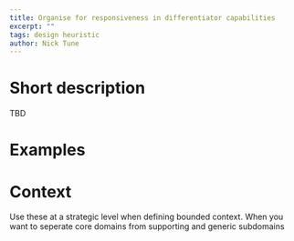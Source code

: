 ```yaml
---
title: Organise for responsiveness in differentiator capabilities
excerpt: ""
tags: design heuristic
author: Nick Tune
---
```


# Short description

TBD

# Examples

# Context

Use these at a strategic level when defining bounded context. When you want to seperate core domains from supporting and generic subdomains
